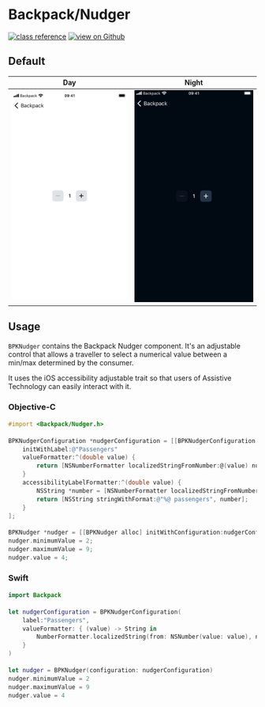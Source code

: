 # Backpack/Nudger

[![class reference](https://img.shields.io/badge/Class%20reference-iOS-blue)](https://backpack.github.io/ios/versions/latest/uikit/Classes/BPKNudger.html)
[![view on Github](https://img.shields.io/badge/Source%20code-GitHub-lightgrey)](https://github.com/Skyscanner/backpack-ios/tree/main/Backpack/Nudger)

## Default

| Day | Night |
| --- | --- |
| ![iPhone 8 simulator](https://raw.githubusercontent.com/Skyscanner/backpack-ios/main/screenshots/iPhone%208-nudger___default_lm.png) |![iPhone 8 simulator - dark mode](https://raw.githubusercontent.com/Skyscanner/backpack-ios/main/screenshots/iPhone%208-nudger___default_dm.png) |

## Usage

`BPKNudger` contains the Backpack Nudger component. It's an adjustable control that allows a traveller to select a numerical value between a min/max determined by the consumer.

It uses the iOS accessibility adjustable trait so that users of Assistive Technology can easily interact with it.

### Objective-C

```objective-c
#import <Backpack/Nudger.h>

BPKNudgerConfiguration *nudgerConfiguration = [[BPKNudgerConfiguration alloc]
    initWithLabel:@"Passengers"
    valueFormatter:^(double value) {
        return [NSNumberFormatter localizedStringFromNumber:@(value) numberStyle:NSNumberFormatterDecimalStyle];
    }
    accessibilityLabelFormatter:^(double value) {
        NSString *number = [NSNumberFormatter localizedStringFromNumber:@(value) numberStyle:NSNumberFormatterDecimalStyle];
        return [NSString stringWithFormat:@"%@ passengers", number];
    }
];

BPKNudger *nudger = [[BPKNudger alloc] initWithConfiguration:nudgerConfiguration];
nudger.minimumValue = 2;
nudger.maximumValue = 9;
nudger.value = 4;
```

### Swift

```swift
import Backpack

let nudgerConfiguration = BPKNudgerConfiguration(
    label:"Passengers",
    valueFormatter: { (value) -> String in
        NumberFormatter.localizedString(from: NSNumber(value: value), number: .decimal)
    }
)

let nudger = BPKNudger(configuration: nudgerConfiguration)
nudger.minimumValue = 2
nudger.maximumValue = 9
nudger.value = 4
```
